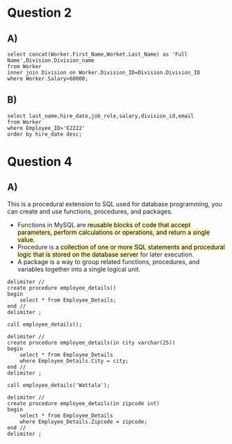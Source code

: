

# Question 2 
## A)
```mysql
select concat(Worker.First_Name,Worket.Last_Name) as 'Full Name',Division.Division_name
from Worker
inner join Division on Worker.Division_ID=Division.Division_ID
where Worker.Salary>60000;
```
## B)
```mysql
select last_name,hire_date,job_role,salary,division_id,email
from Worker
where Employee_ID>'E2222'
order by hire_date desc;
```

# Question 4
## A)
This is a procedural extension to SQL used for database programming, you can create and use functions, procedures, and packages.

- Functions in MySQL are <mark style="background: #FFF3A3A6;">reusable blocks of code that accept parameters, perform calculations or operations, and return a single value.</mark>
-  Procedure is a <mark style="background: #FFF3A3A6;">collection of one or more SQL statements and procedural logic that is stored on the database server</mark> for later execution.
- A package is a way to group related functions, procedures, and variables together into a single logical unit.



```mysql
delimiter //
create procedure employee_details()
begin
	select * from Employee_Details;
end //
delimiter ;
```

```mysql
call employee_details();
```

```mysql
delimiter //
create procedure employee_details(in city varchar(25))
begin
	select * from Employee_Details
	where Employee_Details.City = city;
end //
delimiter ;
```

```mysql
call employee_details('Wattala');
```

```mysql
delimiter //
create procedure employee_details(in zipcode int)
begin 
	select * from Employee_Details
	where Employee_Details.Zipcode = zipcode;
end //
delimiter ;
```